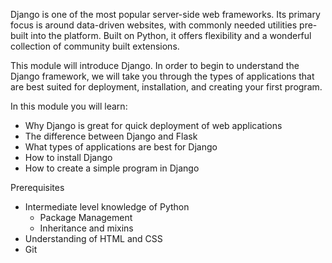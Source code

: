 Django is one of the most popular server-side web frameworks. Its primary focus is around data-driven websites, with commonly needed utilities pre-built into the platform. Built on Python, it offers flexibility and a wonderful collection of community built extensions.

This module will introduce Django. In order to begin to understand the Django framework, we will take you through the types of applications that are best suited for deployment, installation, and creating your first program.

In this module you will learn:
- Why Django is great for quick deployment of web applications
- The difference between Django and Flask
- What types of applications are best for Django
- How to install Django
- How to create a simple program in Django

Prerequisites
- Intermediate level knowledge of Python
  - Package Management
  - Inheritance and mixins
- Understanding of HTML and CSS
- Git